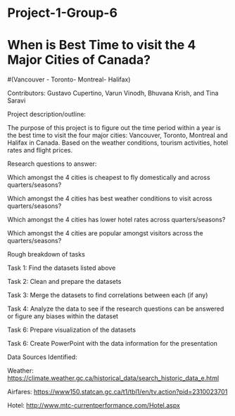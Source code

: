 # Project-1-Group-6
# When is Best Time to visit the 4 Major Cities of Canada? 
#(Vancouver - Toronto- Montreal- Halifax) 

Contributors: Gustavo Cupertino, Varun Vinodh, Bhuvana Krish, and Tina Saravi 


Project description/outline:

The purpose of this project is to figure out the time period within a year is the best time to visit the four major cities: Vancouver, Toronto, Montreal and Halifax in Canada. Based on the weather conditions, tourism activities, hotel rates and flight prices. 


Research questions to answer:

Which amongst the 4 cities is cheapest to fly domestically and across quarters/seasons?

Which amongst the 4 cities has best weather conditions to visit across quarters/seasons?

Which amongst the 4 cities has lower hotel rates across quarters/seasons?

Which amongst the 4 cities are popular amongst visitors across the quarters/seasons?

 

Rough breakdown of tasks 

Task 1: Find the datasets listed above 

Task 2: Clean and prepare the datasets 

Task 3: Merge the datasets to find correlations between each (if any)

Task 4: Analyze the data to see if the research questions can be answered or figure any biases within the dataset

Task 6: Prepare visualization of the datasets 

Task 6: Create PowerPoint with the data information for the presentation



Data Sources Identified:

Weather: https://climate.weather.gc.ca/historical_data/search_historic_data_e.html

Airfares:
https://www150.statcan.gc.ca/t1/tbl1/en/tv.action?pid=2310023701

Hotel: 
http://www.mtc-currentperformance.com/Hotel.aspx




